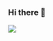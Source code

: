 ### Hi there 👋
<a href="https://velog.io/@aszx4280" target="_blank"><img src="https://img.shields.io/badge/DevBlog-20C997?style=for-the-badge&logo=Velog&logoColor=20C997"/></a>
<!--
**CupRaccoon/CupRaccoon** is a ✨ _special_ ✨ repository because its `README.md` (this file) appears on your GitHub profile.

Here are some ideas to get you started:

- 🔭 I’m currently working on ...
- 🌱 I’m currently learning ...
- 👯 I’m looking to collaborate on ...
- 🤔 I’m looking for help with ...
- 💬 Ask me about ...
- 📫 How to reach me: ...
- 😄 Pronouns: ...
- ⚡ Fun fact: ...
-->
